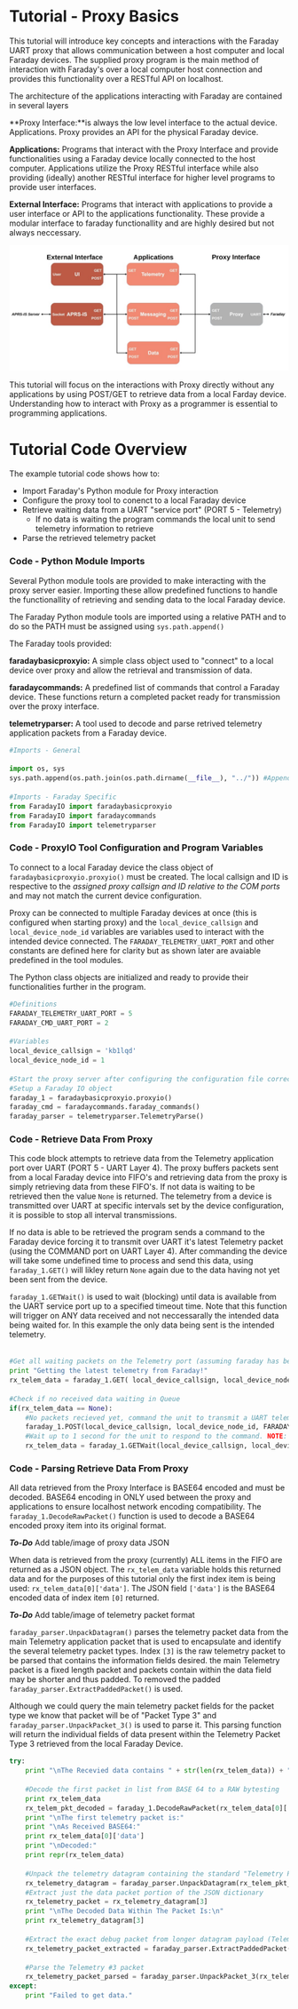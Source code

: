 
# Tutorial - Proxy Basics

This tutorial will introduce key concepts and interactions with the Faraday UART proxy that allows communication between a host computer and local Faraday devices. The supplied proxy program is the main method of interaction with Faraday's over a local computer host connection and provides this functionality over a RESTful API on localhost.

The architecture of the applications interacting with Faraday are contained in several layers

**Proxy Interface:**is always the low level interface to the actual device. Applications. Proxy provides an API for the physical Faraday device.

**Applications:** Programs that interact with the Proxy Interface and provide functionalities using a Faraday device locally connected to the host computer. Applications utilize the Proxy RESTful interface while also providing (ideally) another RESTful interface for higher level programs to provide user interfaces.


**External Interface:** Programs that interact with applications to provide a user interface or API to the applications functionality. These provide a modular interface to faraday functionallity and are highly desired but not always neccessary. 

![Faraday proxy and application block diagram](Images/FaradayProxyBlocks.jpg "Faraday Proxy and Application Architecture")

This tutorial will focus on the interactions with Proxy directly without any applications by using POST/GET to retrieve data from a local Farday device. Understanding how to interact with Proxy as a programmer is essential to programming applications.

# Tutorial Code Overview

The example tutorial code shows how to:

* Import Faraday's Python module for Proxy interaction
* Configure the proxy tool to conenct to a local Faraday device
* Retrieve waiting data from a UART "service port" (PORT 5 - Telemetry)
  * If no data is waiting the program commands the local unit to send telemetry information to retrieve
* Parse the retrieved telemetry packet 


### Code - Python Module Imports

Several Python module tools are provided to make interacting with the proxy server easier. Importing these allow predefined functions to handle the functionallity of retrieving and sending data to the local Faraday device.

The Faraday Python module tools are imported using a relative PATH and to do so the PATH must be assigned using `sys.path.append()`

The Faraday tools provided:

**faradaybasicproxyio:** A simple class object used to "connect" to a local device over proxy and allow the retrieval and transmission of data.

**faradaycommands:** A predefined list of commands that control a Faraday device. These functions return a completed packet ready for transmission over the proxy interface.

**telemetryparser:** A tool used to decode and parse retrived telemetry application packets from a Faraday device.

 

```python
#Imports - General

import os, sys
sys.path.append(os.path.join(os.path.dirname(__file__), "../")) #Append path to common tutorial FaradayIO module

#Imports - Faraday Specific
from FaradayIO import faradaybasicproxyio
from FaradayIO import faradaycommands
from FaradayIO import telemetryparser

```

### Code - ProxyIO Tool Configuration and Program Variables

To connect to a local Faraday device the class object of `faradaybasicproxyio.proxyio()` must be created. The local callsign and ID is respective to the *assigned proxy callsign and ID relative to the COM ports* and may not match the current device configuration.

Proxy can be connected to multiple Faraday devices at once (this is configured when starting proxy) and the `local_device_callsign` and `local_device_node_id` variables are variables used to interact with the intended device connected. The `FARADAY_TELEMETRY_UART_PORT` and other constants are defined here for clarity but as shown later are avaiable predefined in the tool modules. 

The Python class objects are initialized and ready to provide their functionalities further in the program.


```python
#Definitions
FARADAY_TELEMETRY_UART_PORT = 5
FARADAY_CMD_UART_PORT = 2

#Variables
local_device_callsign = 'kb1lqd'
local_device_node_id = 1

#Start the proxy server after configuring the configuration file correctly
#Setup a Faraday IO object
faraday_1 = faradaybasicproxyio.proxyio()
faraday_cmd = faradaycommands.faraday_commands()
faraday_parser = telemetryparser.TelemetryParse()

```

### Code - Retrieve Data From Proxy


This code block attempts to retrieve data from the Telemetry application port over UART (PORT 5 - UART Layer 4). The proxy buffers packets sent from a local Faraday device into FIFO's and retrieving data from the proxy is simply retrieving data from these FIFO's. If not data is waiting to be retrieved then the value `None` is returned. The telemetry from a device is transmitted over UART at specific intervals set by the device configuration, it is possible to stop all interval transmissions.

If no data is able to be retrieved the program sends a command to the Faraday device forcing it to transmit over UART it's latest Telemetry packet (using the COMMAND port on UART Layer 4). After commanding the device will take some undefined time to process and send this data, using `faraday_1.GET()` will likley return `None` again due to the data having not yet been sent from the device.

`faraday_1.GETWait()` is used to wait (blocking) until data is available from the UART service port up to a specified timeout time. Note that this function will trigger on ANY data received and not neccessarally the intended data being waited for. In this example the only data being sent is the intended telemetry.

```python

#Get all waiting packets on the Telemetry port (assuming faraday has been auto-transmitting telemetry packets). Get returns a list of all packets received on port (in JSON dictionary format).
print "Getting the latest telemetry from Faraday!"
rx_telem_data = faraday_1.GET( local_device_callsign, local_device_node_id, FARADAY_TELEMETRY_UART_PORT)

#Check if no received data waiting in Queue
if(rx_telem_data == None):
    #No packets recieved yet, command the unit to transmit a UART telemetry packet NOW
    faraday_1.POST(local_device_callsign, local_device_node_id, FARADAY_CMD_UART_PORT, faraday_cmd.CommandLocalUARTUpdateNow())
    #Wait up to 1 second for the unit to respond to the command. NOTE: GETWait will return ALL packets received if more than 1 packet (likley not in THIS case)
    rx_telem_data = faraday_1.GETWait(local_device_callsign, local_device_node_id, FARADAY_TELEMETRY_UART_PORT, 1, True) #Will block and wait for given time until a packet is recevied
```

### Code - Parsing Retrieve Data From Proxy

All data retrieved from the Proxy Interface is BASE64 encoded and must be decoded. BASE64 encoding in ONLY used between the proxy and applications to ensure localhost network encoding compatibility. The `faraday_1.DecodeRawPacket()` function is used to decode a BASE64 encoded proxy item into its original format.

***To-Do*** Add table/image of proxy data JSON

When data is retrieved from the proxy (currently) ALL items in the FIFO are returned as a JSON object. The `rx_telem_data` variable holds this returned data and for the purposes of this tutorial only the first index item is being used: `rx_telem_data[0]['data']`. The JSON field `['data']` is the BASE64 encoded data of index item `[0]` returned.

***To-Do*** Add table/image of telemetry packet format

`faraday_parser.UnpackDatagram()` parses the telemetry packet data from the main Telemetry application packet that is used to encapsulate and identify the several telemetry packet types. Index `[3]` is the raw telemetry packet to be parsed that contains the information fields desired. the main Telemetry packet is a fixed length packet and packets contain within the data field may be shorter and thus padded. To removed the padded `faraday_parser.ExtractPaddedPacket()` is used.

Although we could query the main telemetry packet fields for the packet type we know that packet will be of "Packet Type 3" and `faraday_parser.UnpackPacket_3()` is used to parse it. This parsing function will return the individual fields of data present within the Telemetry Packet Type 3 retrieved from the local Faraday Device.


```python
try:
    print "\nThe Recevied data contains " + str(len(rx_telem_data)) + " packet(s) encoded in BASE64"

    #Decode the first packet in list from BASE 64 to a RAW bytesting
    print rx_telem_data
    rx_telem_pkt_decoded = faraday_1.DecodeRawPacket(rx_telem_data[0]['data'])
    print "\nThe first telemetry packet is:"
    print "\nAs Received BASE64:"
    print rx_telem_data[0]['data']
    print "\nDecoded:"
    print repr(rx_telem_data)

    #Unpack the telemetry datagram containing the standard "Telemetry Packet #3" packet
    rx_telemetry_datagram = faraday_parser.UnpackDatagram(rx_telem_pkt_decoded, debug = True) #Debug is ON
    #Extract just the data packet portion of the JSON dictionary
    rx_telemetry_packet = rx_telemetry_datagram[3]
    print "\nThe Decoded Data Within The Packet Is:\n"
    print rx_telemetry_datagram[3]

    #Extract the exact debug packet from longer datagram payload (Telemetry Packet #2)
    rx_telemetry_packet_extracted = faraday_parser.ExtractPaddedPacket(rx_telemetry_packet, faraday_parser.packet_3_len)

    #Parse the Telemetry #3 packet
    rx_telemetry_packet_parsed = faraday_parser.UnpackPacket_3(rx_telemetry_packet_extracted, True) #Debug ON
except:
    print "Failed to get data."
```
